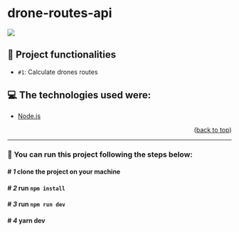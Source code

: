 # drone-routes-api
<p>
  <img src='http://img.shields.io/static/v1?label=STATUS&message=ACTIVE&color=GREEN&style=for-the-badge'>
</p>

## :hammer: Project functionalities

- `#1`: Calculate drones routes

## :computer: The technologies used were:

- [Node.js](https://nodejs.org/en/)

<p align="right">(<a href="#top">back to top</a>)</p>
<hr>

### :rocket: You can run this project following the steps below:

#### # *1* clone the project on your machine
#### # *2* run `npm install`
#### # *3* run `npm run dev`
#### # *4* yarn dev
